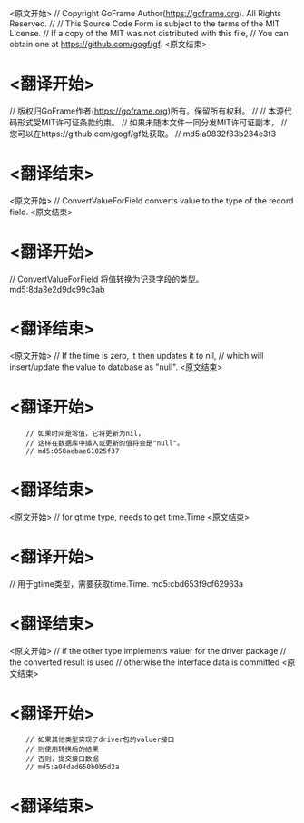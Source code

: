 
<原文开始>
// Copyright GoFrame Author(https://goframe.org). All Rights Reserved.
//
// This Source Code Form is subject to the terms of the MIT License.
// If a copy of the MIT was not distributed with this file,
// You can obtain one at https://github.com/gogf/gf.
<原文结束>

# <翻译开始>
// 版权归GoFrame作者(https://goframe.org)所有。保留所有权利。
//
// 本源代码形式受MIT许可证条款约束。
// 如果未随本文件一同分发MIT许可证副本，
// 您可以在https://github.com/gogf/gf处获取。
// md5:a9832f33b234e3f3
# <翻译结束>


<原文开始>
// ConvertValueForField converts value to the type of the record field.
<原文结束>

# <翻译开始>
// ConvertValueForField 将值转换为记录字段的类型。 md5:8da3e2d9dc99c3ab
# <翻译结束>


<原文开始>
		// If the time is zero, it then updates it to nil,
		// which will insert/update the value to database as "null".
<原文结束>

# <翻译开始>
		// 如果时间是零值，它将更新为nil，
		// 这样在数据库中插入或更新的值将会是"null"。
		// md5:058aebae61025f37
# <翻译结束>


<原文开始>
// for gtime type, needs to get time.Time
<原文结束>

# <翻译开始>
// 用于gtime类型，需要获取time.Time. md5:cbd653f9cf62963a
# <翻译结束>


<原文开始>
		// if the other type implements valuer for the driver package
		// the converted result is used
		// otherwise the interface data is committed
<原文结束>

# <翻译开始>
		// 如果其他类型实现了driver包的valuer接口
		// 则使用转换后的结果
		// 否则，提交接口数据
		// md5:a04dad650b0b5d2a
# <翻译结束>

